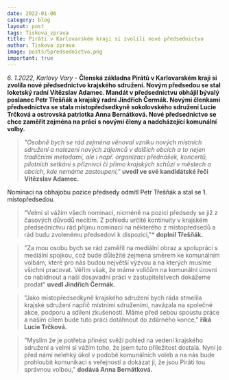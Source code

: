 ```yaml
---
date: 2022-01-06
category: blog
layout: post
tags: Tiskova_zprava
title: Piráti v Karlovarském kraji si zvolili nové předsednictvo
author: Tiskova zprava
image: posts/5predsednictvo.png
important: true
---
```


 *6. 1.2022, Karlovy Vary -* **Členská základna Pirátů v Karlovarském kraji si zvolila nové předsednictvo krajského sdružení. Novým předsedou se stal loketský radní Vítězslav Adamec. Mandát v předsednictvu obhájil bývalý poslanec Petr Třešňák a krajský radní Jindřich Čermák. Novými členkami předsednictva se stala místopředsedkyně sokolovského sdružení Lucie Trčková a ostrovská patriotka Anna Bernátková. Nové předsednictvo se chce zaměřit zejména na práci s novými členy a nadcházející komunální volby.**

> *"Osobně bych se rád zejména věnoval vzniku nových místních sdružení a nalezení nových zájemců v dalších obcích a to nejen tradičními metodami, ale i např. organizací přednášek, koncertů, pilotních setkání s příznivci či přímo krajských schůzí v městech a obcích, kde nemáme zastoupení,"* **uvedl ve své kandidátské řeči Vítězslav Adamec.**
> 
Nominaci na obhajobu pozice předsedy odmítl Petr Třešňák a stal se 1. místopředsedou.

> "Velmi si vážím všech nominací, nicméně na pozici předsedy se již z časových důvodů necítím. Z pohledu určité kontinuity v krajském předsednictvu rád přijmu nominaci na některého z místopředsedů a rád budu zvolenému předsedovi k dispozici,"* **doplnil Třešňák.**

> "Za mou osobu bych se rád zaměřil na mediální obraz a spolupráci s mediální spojkou, což bude důležité zejména směrem ke komunálním volbám, které pro nás budou největší výzvou a na kterých musíme všichni pracovat. Věřím však, že máme voličům na komunální úrovni co nabídnout a naši dosavadní práci v zastupitelstvech dokážeme prodat" **uvedl Jindřich Čermák.**

> "Jako místopředsedkyně krajského sdružení bych ráda stmelila krajské sdružení napříč místními sdruženími, navázala na společné akce, podporu a sdílení zkušeností. Máme před sebou spoustu práce a naším cílem bude tuto práci dotáhnout do zdárného konce," **říká Lucie Trčková.**

> "Myslím že je potřeba přinést svěží pohled na vedení krajského sdružení a velmi si vážím toho, že jsem tuto příležitost dostala. Nyní je před námi nelehký úkol v podobě komunálních voleb a na nás bude prohloubit komunikaci s veřejností a dokázat jí, že jsou Piráti tou správnou volbou," **dodává Anna Bernátková.**
